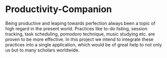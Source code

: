 # Productivity-Companion
Being productive and leaping towards perfection always been a topic of high regard in the present world. Practices like to-do listing, session tracking, task scheduling, pomodoro technique, music studying etc. are proven to be more effective. In this project we intend to integrate these practices into a single application, which would be of great help to not only us but to many scholars worldwide. 

